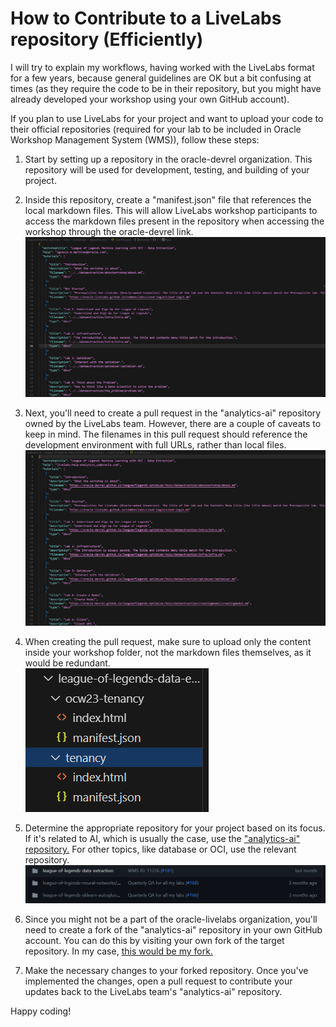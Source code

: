 # How to Contribute to a LiveLabs repository (Efficiently)

I will try to explain my workflows, having worked with the LiveLabs format for a few years, because general guidelines are OK but a bit confusing at times (as they require the code to be in their repository, but you might have already developed your workshop using your own GitHub account).

If you plan to use LiveLabs for your project and want to upload your code to their official repositories (required for your lab to be included in Oracle Workshop Management System (WMS)), follow these steps:

1. Start by setting up a repository in the oracle-devrel organization. This repository will be used for development, testing, and building of your project.

2. Inside this repository, create a "manifest.json" file that references the local markdown files. This will allow LiveLabs workshop participants to access the markdown files present in the repository when accessing the workshop through the oracle-devrel link.
    ![img 1](./images/livelabs1.png)

3. Next, you'll need to create a pull request in the "analytics-ai" repository owned by the LiveLabs team. However, there are a couple of caveats to keep in mind. The filenames in this pull request should reference the development environment with full URLs, rather than local files.
    ![img 2](./images/livelabs2.png)

4. When creating the pull request, make sure to upload only the content inside your workshop folder, not the markdown files themselves, as it would be redundant.  
    ![img 3](./images/livelabs3.png)

5. Determine the appropriate repository for your project based on its focus. If it's related to AI, which is usually the case, use the ["analytics-ai" repository.](https://github.com/oracle-livelabs/analytics-ai) For other topics, like database or OCI, use the relevant repository.
    ![img 4](./images/livelabs4.png)

6. Since you might not be a part of the oracle-livelabs organization, you'll need to create a fork of the "analytics-ai" repository in your own GitHub account. You can do this by visiting your own fork of the target repository. In my case, [this would be my fork.](https://github.com/jasperan/analytics-ai)

7. Make the necessary changes to your forked repository. Once you've implemented the changes, open a pull request to contribute your updates back to the LiveLabs team's "analytics-ai" repository.

Happy coding!

